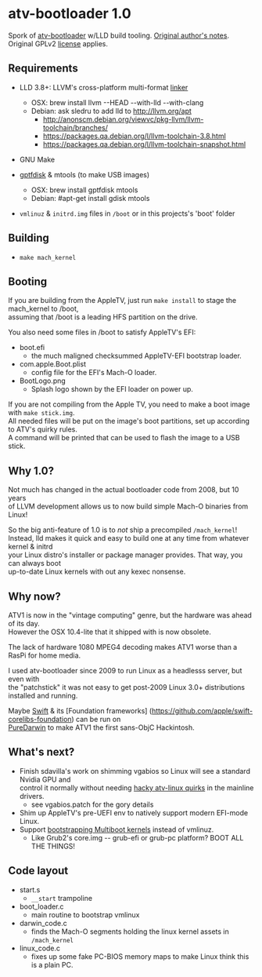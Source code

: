 atv-bootloader 1.0
====
Spork of [atv-bootloader](http://github.com/davilla/atv-bootloader) w/LLD build tooling.
[Original author's notes](README).
Original GPLv2 [license](COPYING) applies.

Requirements
---
- LLD 3.8+: LLVM's cross-platform multi-format [linker](http://lld.llvm.org/design.html)
  *  OSX: brew install llvm --HEAD --with-lld --with-clang
  *  Debian: ask sledru to add lld to http://llvm.org/apt
     * http://anonscm.debian.org/viewvc/pkg-llvm/llvm-toolchain/branches/
     * https://packages.qa.debian.org/l/llvm-toolchain-3.8.html
     * https://packages.qa.debian.org/l/llvm-toolchain-snapshot.html
- GNU Make
- [gptfdisk](https://sourceforge.net/p/gptfdisk/code/ci/master/tree/) & mtools (to make USB images)
  * OSX: brew install gptfdisk mtools
  * Debian: #apt-get install gdisk mtools

- `vmlinuz` & `initrd.img` files in `/boot` or in this projects's 'boot' folder

Building
---
* `make mach_kernel`

Booting
---
If you are building from the AppleTV, just run `make install` to stage the mach_kernel to /boot,  
assuming that /boot is a leading HFS partition on the drive.

You also need some files in /boot to satisfy AppleTV's EFI:  
  * boot.efi
    - the much maligned checksummed AppleTV-EFI bootstrap loader.
  * com.apple.Boot.plist
    - config file for the EFI's Mach-O loader.
  * BootLogo.png
    - Splash logo shown by the EFI loader on power up.

If you are not compiling from the Apple TV, you need to make a boot image with `make stick.img`.  
All needed files will be put on the image's boot partitions, set up according to ATV's quirky rules.  
A command will be printed that can be used to flash the image to a USB stick.

Why 1.0?
---
Not much has changed in the actual bootloader code from 2008, but 10 years  
of LLVM development allows us to now build simple Mach-O binaries from Linux!  

So the big anti-feature of 1.0 is to *not* ship a precompiled `/mach_kernel`!  
Instead, lld makes it quick and easy to build one at any time from whatever kernel & initrd  
your Linux distro's installer or package manager provides. That way, you can always boot  
up-to-date Linux kernels with out any kexec nonsense.

Why now?
---
ATV1 is now in the "vintage computing" genre, but the hardware was ahead of its day.  
However the OSX 10.4-lite that it shipped with is now obsolete.  

The lack of hardware 1080 MPEG4 decoding makes ATV1 worse than a RasPi for home media.  

I used atv-bootloader since 2009 to run Linux as a headlesss server, but even with  
the "patchstick" it was not easy to get post-2009 Linux 3.0+ distributions installed and running.  

Maybe [Swift](https://github.com/apple/swift) & its [Foundation frameworks] (https://github.com/apple/swift-corelibs-foundation) can be run on  
[PureDarwin](https://github.com/PureDarwin/PureDarwin) to make ATV1 the first sans-ObjC Hackintosh.

What's next?
---
- Finish sdavilla's work on shimming vgabios so Linux will see a standard Nvidia GPU and  
  control it normally without needing [hacky atv-linux quirks](appletv_nouveau_component_video.patch) in the mainline drivers.
  - see vgabios.patch for the gory details
- Shim up AppleTV's pre-UEFI env to natively support modern EFI-mode Linux.
- Support [bootstrapping Multiboot kernels](https://github.com/stv0g/xhyve/commit/59c43a3b848190f97d11a2dd2ce64f212a89c4ed) instead of vmlinuz.
  - Like Grub2's core.img -- grub-efi or grub-pc platform? BOOT ALL THE THINGS!

Code layout
---
* start.s
  - `__start` trampoline
* boot_loader.c
  - main routine to bootstrap vmlinux
* darwin_code.c
  - finds the Mach-O segments holding the linux kernel assets in `/mach_kernel`
* linux_code.c
  - fixes up some fake PC-BIOS memory maps to make Linux think this is a plain PC.


